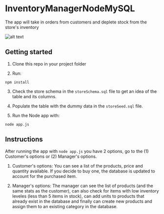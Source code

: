 # InventoryManagerNodeMySQL
The app will take in orders from customers and deplete stock from the store's inventory

![alt text][screenshot]

[screenshot]: https://github.com/jpdevspace/InventoryManagerNodeMySQL/blob/master/img/screenshot.gif "Inventory manager Node app GIF"


## Getting started

1. Clone this repo in your project folder 

2. Run:

```
npm install
```
3. Check the store schema in the `storeSchema.sql` file to get an idea of the table and its columns.

4. Populate the table with the dummy data in the `storeSeed.sql` file.

5. Run the Node app with:

```
node app.js
```

## Instructions

After running the app with `node app.js` you have 2 options, go to the (1) Customer's options or (2) Manager's options.

1. Customer's options: You can see a list of the products, price and quantity available. If you decide to buy one, the database is updated to account for the purchased item.

2. Manager's options: The manager can see the list of products (and the same stats as the customer), can also check for items with low inventory leveles (less than 5 items in stock), can add units to products that already exist in the database and finally can create new products and assign them to an existing category in the database.
